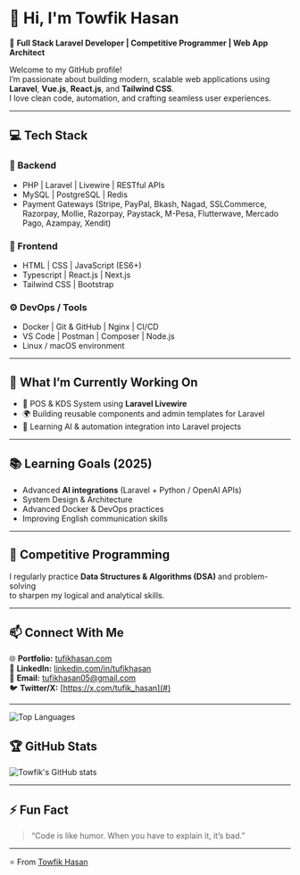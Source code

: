 # 👋 Hi, I'm Towfik Hasan

🚀 **Full Stack Laravel Developer | Competitive Programmer | Web App Architect**

Welcome to my GitHub profile!  
I’m passionate about building modern, scalable web applications using **Laravel**, **Vue.js**, **React.js**, and **Tailwind CSS**.  
I love clean code, automation, and crafting seamless user experiences.

---

## 💻 Tech Stack

### 🧩 Backend
- PHP | Laravel | Livewire | RESTful APIs  
- MySQL | PostgreSQL | Redis  
- Payment Gateways (Stripe, PayPal, Bkash, Nagad, SSLCommerce, Razorpay, Mollie, Razorpay, Paystack, M-Pesa, Flutterwave, Mercado Pago, Azampay, Xendit)  

### 🎨 Frontend
- HTML | CSS | JavaScript (ES6+)  
- Typescript | React.js | Next.js  
- Tailwind CSS | Bootstrap  

### ⚙️ DevOps / Tools
- Docker | Git & GitHub | Nginx | CI/CD  
- VS Code | Postman | Composer | Node.js  
- Linux / macOS environment  

---

## 🌟 What I’m Currently Working On
- 🧾 POS & KDS System using **Laravel Livewire**
- 🌍 Building reusable components and admin templates for Laravel
- 🤖 Learning AI & automation integration into Laravel projects

---

## 📚 Learning Goals (2025)
- Advanced **AI integrations** (Laravel + Python / OpenAI APIs)
- System Design & Architecture
- Advanced Docker & DevOps practices
- Improving English communication skills

---

## 🧠 Competitive Programming
I regularly practice **Data Structures & Algorithms (DSA)** and problem-solving  
to sharpen my logical and analytical skills.

---

## 📫 Connect With Me
🌐 **Portfolio:** [tufikhasan.com](#)  
💼 **LinkedIn:** [linkedin.com/in/tufikhasan](#)  
📧 **Email:** tufikhasan05@gmail.com  
🐦 **Twitter/X:** [https://x.com/tufik_hasan](#)  

---

![Top Languages](https://github-readme-stats.vercel.app/api/top-langs/?username=tufikhasan&layout=compact&theme=radical)

## 🏆 GitHub Stats
![Towfik's GitHub stats](https://github-readme-stats.vercel.app/api?username=tufikhasan&show_icons=true&theme=radical)

---

## ⚡ Fun Fact
> “Code is like humor. When you have to explain it, it’s bad.”

---

⭐️ From [Towfik Hasan](https://github.com/tufikhasan)

